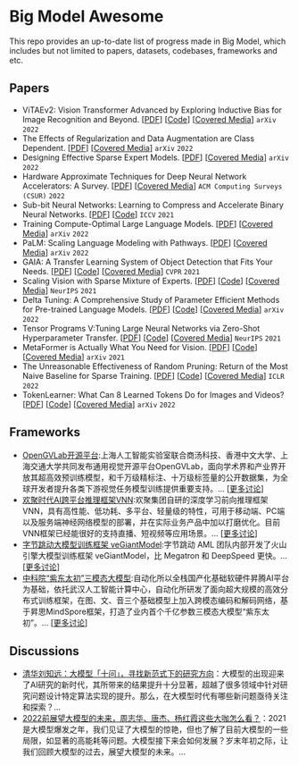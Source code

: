 # Big Model Awesome

This repo provides an up-to-date list of progress made in Big Model, which includes but not limited to papers, datasets, codebases, frameworks and etc. 

## Papers

 - ViTAEv2: Vision Transformer Advanced by Exploring Inductive Bias for Image Recognition and Beyond. [[PDF](https://arxiv.org/pdf/2202.10108.pdf)] [[Code](https://github.com/Annbless/ViTAE)] [[Covered Media](https://mp.weixin.qq.com/s/hQVv0UTT1C6M0r3HHQx1HQ)] `arXiv` `2022`
 - The Effects of Regularization and Data Augmentation are Class Dependent. [[PDF](https://arxiv.org/pdf/2204.03632.pdf)] [[Covered Media](https://www.datalearner.com/blog/1051649688738359)] `arXiv` `2022`
 - Designing Effective Sparse Expert Models. [[PDF](https://arxiv.org/pdf/2202.08906.pdf)] [[Covered Media](https://www.toutiao.com/article/7073025419217338894
)] `arXiv` `2022`
 - Hardware Approximate Techniques for Deep Neural Network Accelerators: A Survey. [[PDF](https://arxiv.org/pdf/2203.08737v1.pdf)] [[Covered Media](https://www.toutiao.com/article/7076617388380193292)] `ACM Computing Surveys (CSUR)` `2022`
 - Sub-bit Neural Networks: Learning to Compress and Accelerate Binary Neural Networks. [[PDF](https://openaccess.thecvf.com/content/ICCV2021/papers/Wang_Sub-Bit_Neural_Networks_Learning_To_Compress_and_Accelerate_Binary_Neural_ICCV_2021_paper.pdf)] [[Code](https://github.com/yikaiw/SNN)] `ICCV` `2021`
 - Training Compute-Optimal Large Language Models. [[PDF](https://arxiv.org/pdf/2203.15556.pdf)] [[Covered Media](https://www.lesswrong.com/posts/midXmMb2Xg37F2Kgn/new-scaling-laws-for-large-language-models)] `arXiv` `2022` 
 - PaLM: Scaling Language Modeling with Pathways. [[PDF](https://www.datalearner.com/resources/papers/PaLM-paper.pdf)] [[Covered Media](https://www.sohu.com/a/535823925_629135)] `arXiv` `2022`
 - GAIA: A Transfer Learning System of Object Detection that Fits Your Needs. [[PDF](https://arxiv.org/pdf/2106.11346.pdf)] [[Code](https://github.com/GAIA-vision
)] [[Covered Media](https://mp.weixin.qq.com/s/hz-e5aE2o3SU3btGZjVAyw)] `CVPR` `2021`
 - Scaling Vision with Sparse Mixture of Experts. [[PDF](https://arxiv.org/pdf/2106.05974.pdf)] [[Code](https://github.com/google-research/vmoe)] [[Covered Media](https://mp.weixin.qq.com/s/_EAmHwqNYQmoM4AS-Lqmxg)] `NeurIPS` `2021`
 - Delta Tuning: A Comprehensive Study of Parameter Efficient Methods for Pre-trained Language Models. [[PDF](https://arxiv.org/pdf/2203.06904.pdf)] [[Code](https://github.com/thunlp/OpenDelta)] [[Covered Media](https://mp.weixin.qq.com/s/1F24Px2d86LZ9MIdP-m_sA)] `arXiv` `2022`
 - Tensor Programs V:Tuning Large Neural Networks via Zero-Shot Hyperparameter Transfer. [[PDF](https://arxiv.org/pdf/2203.03466v1.pdf)] [[Code](https://github.com/microsoft/mup)] [[Covered Media](https://mp.weixin.qq.com/s/CyR_0vynOOzS8v6NeYSptg)] `NeurIPS` `2021`
 - MetaFormer is Actually What You Need for Vision. [[PDF](https://arxiv.org/pdf/2111.11418.pdf)] [[Code](https://github.com/sail-sg/poolformer)] [[Covered Media](https://zhuanlan.zhihu.com/p/437210116)] `arXiv` `2021`
 - The Unreasonable Effectiveness of Random Pruning: Return of the Most Naive Baseline for Sparse Training. [[PDF](https://openreview.net/forum?id=VBZJ_3tz-t)] [[Code](https://github.com/VITA-Group/Random_Pruning)] [[Covered Media](https://www.toutiao.com/article/7085150891724259871)] `ICLR` `2022`
 - TokenLearner: What Can 8 Learned Tokens Do for Images and Videos? [[PDF](https://arxiv.org/pdf/2106.11297.pdf)] [[Code](https://github.com/google-research/scenic/tree/main/scenic/projects/token_learner)] [[Covered Media](https://www.toutiao.com/article/7041005282473869837)] `arXiv` `2022`


 
 




## Frameworks

 - [OpenGVLab开源平台](https://opengvlab.shlab.org.cn/):上海人工智能实验室联合商汤科技、香港中文大学、上海交通大学共同发布通用视觉开源平台OpenGVLab，面向学术界和产业界开放其超高效预训练模型，和千万级精标注、十万级标签量的公开数据集，为全球开发者提升各类下游视觉任务模型训练提供重要支持。... [[更多讨论](https://www.toutiao.com/article/7068489165679591949)]
 - [欢聚时代AI跨平台推理框架VNN](https://github.com/joyycom/VNN):欢聚集团自研的深度学习前向推理框架VNN，具有高性能、低功耗、多平台、轻量级的特性，可用于移动端、PC端以及服务端神经网络模型的部署，并在实际业务产品中加以打磨优化。目前VNN框架已经能很好的支持直播、短视频等应用场景。... [[更多讨论](https://www.toutiao.com/article/7042648326642090535)]
 - [字节跳动大模型训练框架 veGiantModel](https://github.com/volcengine/veGiantModel):字节跳动 AML 团队内部开发了火山引擎大模型训练框架 veGiantModel，比 Megatron 和 DeepSpeed 更快。... [[更多讨论](https://mp.weixin.qq.com/s/N6jZYh8YLGzjo-gCqtz6XQ)]
 - [中科院“紫东太初”三模态大模型](https://gitee.com/zidongtaichu/multi-modal-models):自动化所以全栈国产化基础软硬件昇腾AI平台为基础，依托武汉人工智能计算中心，自动化所研发了面向超大规模的高效分布式训练框架，在图、文、音三个基础模型上加入跨模态编码和解码网络，基于昇思MindSpore框架，打造了业内首个千亿参数三模态大模型“紫东太初”。... [[更多讨论](https://blog.csdn.net/fengdu78/article/details/12069538)]

## Discussions

 - [清华刘知远：大模型「十问」，寻找新范式下的研究方向](https://www.toutiao.com/article/7083376984138596877)：大模型的出现迎来了AI研究的新时代，其所带来的结果提升十分显著，超越了很多领域中针对研究问题设计特定算法实现的提升。那么，在大模型时代有哪些新问题亟待关注和探索？...
 - [2022前展望大模型的未来，周志华、唐杰、杨红霞这些大咖怎么看？](https://mp.weixin.qq.com/s/RqkQzeR5BOVpU7tj_zUgqQ)：2021 是大模型爆发之年，我们见证了大模型的惊艳，但也了解了目前大模型的一些局限，如显著的高能耗等问题。大模型接下来会如何发展？岁末年初之际，让我们回顾大模型的过去，展望大模型的未来。...
